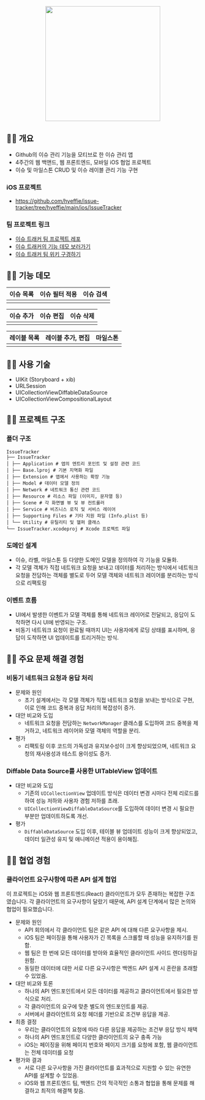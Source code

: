 <p align="center"><img src="https://github.com/codesquad-members-2023-team2/issue-tracker/assets/112251635/880c5e2d-b561-40a3-b1c9-a17734757ec4" width="300" height="300"/>

## **🍄‍🟫 개요**

- Github의 이슈 관리 기능을 모티브로 한 이슈 관리 앱
- 4주간의 웹 백앤드, 웹 프론트엔드, 모바일 iOS 협업 프로젝트
- 이슈 및 마일스톤 CRUD 및 이슈 레이블 관리 기능 구현

### iOS 프로젝트

- https://github.com/hyeffie/issue-tracker/tree/hyeffie/main/ios/IssueTracker

### 팀 프로젝트 링크

- [이슈 트래커 팀 프로젝트 레포](https://github.com/codesquad-members-2023-team2/issue-tracker)
- [이슈 트래커의 기능 데모 보러가기](https://github.com/codesquad-members-2023-team2/issue-tracker/wiki/%EA%B8%B0%EB%8A%A5-%EB%8D%B0%EB%AA%A8)
- [이슈 트래커 팀 위키 구경하기](https://github.com/codesquad-members-2023-team2/issue-tracker/wiki)

## **🍄‍🟫 기능 데모**

| 이슈 목록 | 이슈 필터 적용 | 이슈 검색 |
| --- | --- | --- |
| | | |

| 이슈 추가 | 이슈 편집 | 이슈 삭제 |
| --- | --- | --- |
| | | |

| 레이블 목록 | 레이블 추가, 편집 | 마일스톤 |
| --- | --- | --- |
| | | |

## **🍄‍🟫 사용 기술**

- UIKit (Storyboard + xib)
- URLSession
- UICollectionViewDiffableDataSource
- UICollectionViewCompositionalLayout

## **🍄‍🟫** 프로젝트 구조

### 폴더 구조

```
IssueTracker
├── IssueTracker
│ ├── Application # 앱의 엔트리 포인트 및 설정 관련 코드
│ ├── Base.lproj # 기본 지역화 파일
│ ├── Extension # 앱에서 사용하는 확장 기능
│ ├── Model # 데이터 모델 정의
│ ├── Network # 네트워크 통신 관련 코드
│ ├── Resource # 리소스 파일 (이미지, 문자열 등)
│ ├── Scene # 각 화면별 뷰 및 뷰 컨트롤러
│ ├── Service # 비즈니스 로직 및 서비스 레이어
│ ├── Supporting Files # 기타 지원 파일 (Info.plist 등)
│ └── Utility # 유틸리티 및 헬퍼 클래스
└── IssueTracker.xcodeproj # Xcode 프로젝트 파일
```

### 도메인 설계

- 이슈, 라벨, 마일스톤 등 다양한 도메인 모델을 정의하여 각 기능을 모듈화.
- 각 모델 객체가 직접 네트워크 요청을 보내고 데이터를 처리하는 방식에서 네트워크 요청을 전담하는 객체를 별도로 두어 모델 객체와 네트워크 레이어를 분리하는 방식으로 리팩토링

### 이벤트 흐름

- UI에서 발생한 이벤트가 모델 객체를 통해 네트워크 레이어로 전달되고, 응답이 도착하면 다시 UI에 반영되는 구조.
- 비동기 네트워크 요청이 완료될 때까지 UI는 사용자에게 로딩 상태를 표시하며, 응답이 도착하면 UI 업데이트를 트리거하는 방식.

## 🍄‍🟫 주요 문제 해결 경험

### 비동기 네트워크 요청과 응답 처리

- 문제와 원인
    - 초기 설계에서는 각 모델 객체가 직접 네트워크 요청을 보내는 방식으로 구현, 이로 인해 코드 중복과 응답 처리의 복잡성이 증가.
- 대안 비교와 도입
    - 네트워크 요청을 전담하는 `NetworkManager` 클래스를 도입하여 코드 중복을 제거하고, 네트워크 레이어와 모델 객체의 역할을 분리.
- 평가
    - 리팩토링 이후 코드의 가독성과 유지보수성이 크게 향상되었으며, 네트워크 요청의 재사용성과 테스트 용이성도 증가.

### Diffable Data Source를 사용한 UITableView 업데이트

- 대안 비교와 도입
    - 기존의 `UICollectionView` 업데이트 방식은 데이터 변경 시마다 전체 리로드를 하여 성능 저하와 사용자 경험 저하를 초래.
    - `UICollectionViewDiffableDataSource`를 도입하여 데이터 변경 시 필요한 부분만 업데이트하도록 개선.
- 평가
    - `DiffableDataSource` 도입 이후, 테이블 뷰 업데이트 성능이 크게 향상되었고, 데이터 일관성 유지 및 애니메이션 적용이 용이해짐.

## 🍄‍🟫 협업 경험

### 클라이언트 요구사항에 따른 API 설계 협업

이 프로젝트는 iOS와 웹 프론트엔드(React) 클라이언트가 모두 존재하는 복잡한 구조였습니다. 각 클라이언트의 요구사항이 달랐기 때문에, API 설계 단계에서 많은 논의와 협업이 필요했습니다.

- 문제와 원인
    - API 회의에서 각 클라이언트 팀은 같은 API 에 대해 다른 요구사항을 제시.
    - iOS 팀은 페이징을 통해 사용자가 긴 목록을 스크롤할 때 성능을 유지하기를 원함.
    - 웹 팀은 한 번에 모든 데이터를 받아와 효율적인 클라이언트 사이드 렌더링하길 원함.
    - 동일한 데이터에 대한 서로 다른 요구사항은 백엔드 API 설계 시 혼란을 초래할 수 있었음.
- 대안 비교와 토론
    - 하나의 API 엔드포인트에서 모든 데이터를 제공하고 클라이언트에서 필요한 방식으로 처리.
    - 각 클라이언트의 요구에 맞춘 별도의 엔드포인트를 제공.
    - 서버에서 클라이언트의 요청 헤더를 기반으로 조건부 응답을 제공.
- 최종 결정
    - 우리는 클라이언트의 요청에 따라 다른 응답을 제공하는 조건부 응답 방식 채택
    - 하나의 API 엔드포인트로 다양한 클라이언트의 요구 충족 가능
    - iOS는 페이징을 위해 페이지 번호와 페이지 크기를 요청에 포함, 웹 클라이언트는 전체 데이터를 요청
- 평가와 결과
    - 서로 다른 요구사항을 가진 클라이언트를 효과적으로 지원할 수 있는 유연한 API를 설계할 수 있었음.
    - iOS와 웹 프론트엔드 팀, 백엔드 간의 적극적인 소통과 협업을 통해 문제를 해결하고 최적의 해결책 찾음.